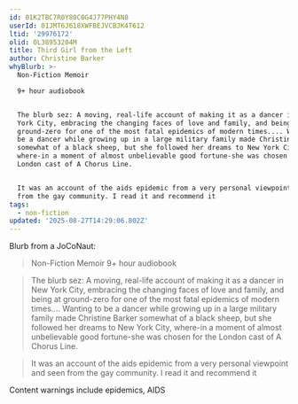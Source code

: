 ```yaml
---
id: 01K2TBC7R0Y80C0G4J77PHY4N8
userId: 01JMT6J618XWFBEJVCBJK4T612
ltid: '29976172'
olid: OL38953204M
title: Third Girl from the Left
author: Christine Barker
whyBlurb: >-
  Non-Fiction Memoir

  9+ hour audiobook


  The blurb sez: A moving, real-life account of making it as a dancer in New
  York City, embracing the changing faces of love and family, and being at
  ground-zero for one of the most fatal epidemics of modern times.... Wanting to
  be a dancer while growing up in a large military family made Christine Barker
  somewhat of a black sheep, but she followed her dreams to New York City,
  where-in a moment of almost unbelievable good fortune-she was chosen for the
  London cast of A Chorus Line.


  It was an account of the aids epidemic from a very personal viewpoint and seen
  from the gay community. I read it and recommend it
tags:
  - non-fiction
updated: '2025-08-27T14:29:06.802Z'
---
```


Blurb from a JoCoNaut:

> Non-Fiction Memoir 9+ hour audiobook

> The blurb sez: A moving, real-life account of making it as a dancer in New
> York City, embracing the changing faces of love and family, and being at
> ground-zero for one of the most fatal epidemics of modern times.... Wanting to
> be a dancer while growing up in a large military family made Christine Barker
> somewhat of a black sheep, but she followed her dreams to New York City,
> where-in a moment of almost unbelievable good fortune-she was chosen for the
> London cast of A Chorus Line.

> It was an account of the aids epidemic from a very personal viewpoint and seen
> from the gay community. I read it and recommend it

Content warnings include epidemics, AIDS

